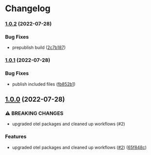 # Changelog

### [1.0.2](https://www.github.com/inception-health/opentelemetry-exporter-trace-otlp-file/compare/v1.0.1...v1.0.2) (2022-07-28)


### Bug Fixes

* prepublish build ([2c7b187](https://www.github.com/inception-health/opentelemetry-exporter-trace-otlp-file/commit/2c7b187b5d6270c2f3f99195916e069a3655cf33))

### [1.0.1](https://www.github.com/inception-health/opentelemetry-exporter-trace-otlp-file/compare/v1.0.0...v1.0.1) (2022-07-28)


### Bug Fixes

* publish included files ([fb852b1](https://www.github.com/inception-health/opentelemetry-exporter-trace-otlp-file/commit/fb852b19b135554c266521e490b1cdd0dc4cef35))

## [1.0.0](https://www.github.com/inception-health/opentelemetry-exporter-trace-otlp-file/compare/v0.1.1...v1.0.0) (2022-07-28)


### ⚠ BREAKING CHANGES

* upgraded otel packages and cleaned up workflows (#2)

### Features

* upgraded otel packages and cleaned up workflows ([#2](https://www.github.com/inception-health/opentelemetry-exporter-trace-otlp-file/issues/2)) ([65f848c](https://www.github.com/inception-health/opentelemetry-exporter-trace-otlp-file/commit/65f848cdfff0088ff00cac5beff501a4735a5ed0))
